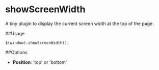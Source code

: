 showScreenWidth
===============

A tiny plugin to display the current screen width at the top of the page.

##Usage

    $(window).showScreenWidth();


##Options

* __Position__: 'top' or 'bottom'